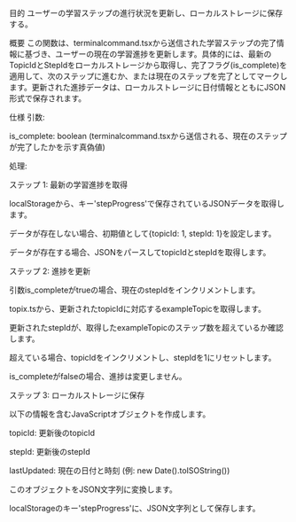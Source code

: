 目的
ユーザーの学習ステップの進行状況を更新し、ローカルストレージに保存する。

概要
この関数は、terminalcommand.tsxから送信された学習ステップの完了情報に基づき、ユーザーの現在の学習進捗を更新します。具体的には、最新のTopicIdとStepIdをローカルストレージから取得し、完了フラグ(is_complete)を適用して、次のステップに進むか、または現在のステップを完了としてマークします。更新された進捗データは、ローカルストレージに日付情報とともにJSON形式で保存されます。

仕様
引数:

is_complete: boolean (terminalcommand.tsxから送信される、現在のステップが完了したかを示す真偽値)

処理:

ステップ 1: 最新の学習進捗を取得

localStorageから、キー'stepProgress'で保存されているJSONデータを取得します。

データが存在しない場合、初期値として{topicId: 1, stepId: 1}を設定します。

データが存在する場合、JSONをパースしてtopicIdとstepIdを取得します。

ステップ 2: 進捗を更新

引数is_completeがtrueの場合、現在のstepIdをインクリメントします。

topix.tsから、更新されたtopicIdに対応するexampleTopicを取得します。

更新されたstepIdが、取得したexampleTopicのステップ数を超えているか確認します。

超えている場合、topicIdをインクリメントし、stepIdを1にリセットします。

is_completeがfalseの場合、進捗は変更しません。

ステップ 3: ローカルストレージに保存

以下の情報を含むJavaScriptオブジェクトを作成します。

topicId: 更新後のtopicId

stepId: 更新後のstepId

lastUpdated: 現在の日付と時刻 (例: new Date().toISOString())

このオブジェクトをJSON文字列に変換します。

localStorageのキー'stepProgress'に、JSON文字列として保存します。